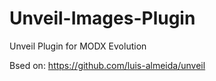 # Unveil-Images-Plugin
Unveil Plugin for MODX Evolution

Bsed on: https://github.com/luis-almeida/unveil
